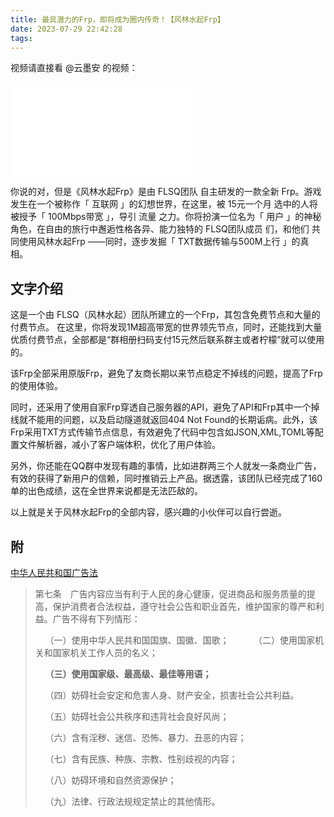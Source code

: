 ```yaml
---
title: 最具潜力的Frp，即将成为圈内传奇！【风林水起Frp】
date: 2023-07-29 22:42:28
tags:
---
```

视频请直接看 @云墨安 的视频：
<iframe src="//player.bilibili.com/player.html?aid=274055120&bvid=BV1Cc411F7pW&cid=1214857081&page=1" scrolling="no" border="0" frameborder="no" framespacing="0" allowfullscreen="true"> </iframe>

你说的对，但是《风林水起Frp》是由 FLSQ团队 自主研发的一款全新 Frp。游戏发生在一个被称作「 互联网 」的幻想世界，在这里，被 15元一个月 选中的人将被授予「 100Mbps带宽 」，导引 流量 之力。你将扮演一位名为「 用户 」的神秘角色，在自由的旅行中邂逅性格各异、能力独特的 FLSQ团队成员 们，和他们 共同使用风林水起Frp ——同时，逐步发掘「 TXT数据传输与500M上行 」的真相。​

## 文字介绍

这是一个由 FLSQ（风林水起）团队所建立的一个Frp，其包含免费节点和大量的付费节点。
在这里，你将发现1M超高带宽的世界领先节点，同时，还能找到大量优质付费节点，全部都是“群相册扫码支付15元然后联系群主或者柠檬”就可以使用的。

该Frp全部采用原版Frp，避免了友商长期以来节点稳定不掉线的问题，提高了Frp的使用体验。

同时，还采用了使用自家Frp穿透自己服务器的API，避免了API和Frp其中一个掉线就不能用的问题，以及启动隧道就返回404 Not Found的长期诟病。此外，该Frp采用TXT方式传输节点信息，有效避免了代码中包含如JSON,XML,TOML等配置文件解析器，减小了客户端体积，优化了用户体验。

另外，你还能在QQ群中发现有趣的事情，比如进群两三个人就发一条商业广告，有效的获得了新用户的信赖，同时推销云上产品。据透露，该团队已经完成了160单的出色成绩，这在全世界来说都是无法匹敌的。

以上就是关于风林水起Frp的全部内容，感兴趣的小伙伴可以自行尝逝。

## 附

[中华人民共和国广告法](https://www.gov.cn/govweb/fwxx/bw/spypjgj/content_505656.htm)

> 第七条　广告内容应当有利于人民的身心健康，促进商品和服务质量的提高，保护消费者合法权益，遵守社会公告和职业首先，维护国家的尊严和利益。广告不得有下列情形：
> 
>    （一）使用中华人民共和国国旗、国徽、国歌；
>    
>    （二）使用国家机关和国家机关工作人员的名义；
>
>    **（三）使用国家级、最高级、最佳等用语；**
>
>    （四）妨碍社会安定和危害人身、财产安全，损害社会公共利益。
>
>    （五）妨碍社会公共秩序和违背社会良好风尚；
>
>    （六）含有淫秽、迷信、恐怖、暴力、丑恶的内容；
>
>    （七）含有民族、种族、宗教、性别歧视的内容；
>
>    （八）妨碍环境和自然资源保护；
>
>    （九）法律、行政法规规定禁止的其他情形。

